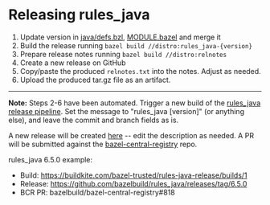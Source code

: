 # Releasing rules_java

1. Update version in [java/defs.bzl](/java/defs.bzl),
   [MODULE.bazel](/MODULE.bazel) and merge it
2. Build the release running `bazel build //distro:rules_java-{version}`
3. Prepare release notes running `bazel build //distro:relnotes`
4. Create a new release on GitHub
5. Copy/paste the produced `relnotes.txt` into the notes. Adjust as needed.
6. Upload the produced tar.gz file as an artifact.

------

**Note:** Steps 2-6 have been automated. Trigger a new build of the [rules_java release pipeline](https://buildkite.com/bazel-trusted/rules-java-release/). Set the message to "rules_java [version]" (or anything else), and leave the commit and branch fields as is. 

A new release will be created [here](https://github.com/bazelbuild/rules_java/releases) -- edit the description as needed. A PR will be submitted against the [bazel-central-registry](https://github.com/bazelbuild/bazel-central-registry) repo.

rules_java 6.5.0 example:

- Build: https://buildkite.com/bazel-trusted/rules-java-release/builds/1
- Release: https://github.com/bazelbuild/rules_java/releases/tag/6.5.0
- BCR PR: bazelbuild/bazel-central-registry#818

